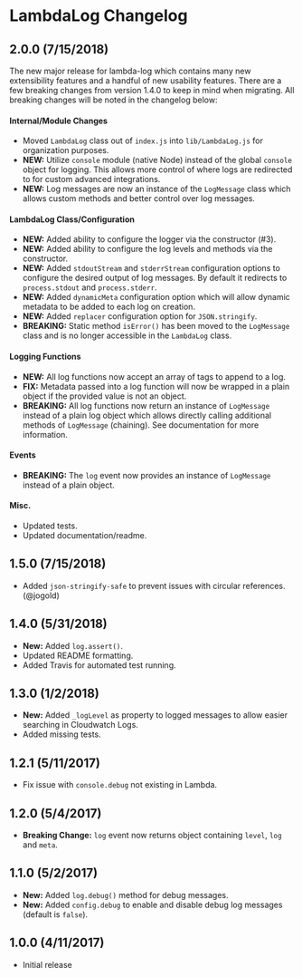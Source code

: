 # LambdaLog Changelog

## 2.0.0 (7/15/2018)
The new major release for lambda-log which contains many new extensibility features and a handful of new usability features. There are a few breaking changes from version 1.4.0 to keep in mind when migrating. All breaking changes will be noted in the changelog below:

#### Internal/Module Changes
* Moved `LambdaLog` class out of `index.js` into `lib/LambdaLog.js` for organization purposes.
* **NEW:** Utilize `console` module (native Node) instead of the global `console` object for logging. This allows more control of where logs are redirected to for custom advanced integrations.
* **NEW:** Log messages are now an instance of the `LogMessage` class which allows custom methods and better control over log messages.

#### LambdaLog Class/Configuration
* **NEW:** Added ability to configure the logger via the constructor (#3).
* **NEW:** Added ability to configure the log levels and methods via the constructor.
* **NEW:** Added `stdoutStream` and `stderrStream` configuration options to configure the desired output of log messages. By default it redirects to `process.stdout` and `process.stderr`.
* **NEW:** Added `dynamicMeta` configuration option which will allow dynamic metadata to be added to each log on creation.
* **NEW:** Added `replacer` configuration option for `JSON.stringify`.
* **BREAKING:** Static method `isError()` has been moved to the `LogMessage` class and is no longer accessible in the `LambdaLog` class.

#### Logging Functions
* **NEW:** All log functions now accept an array of tags to append to a log.
* **FIX:** Metadata passed into a log function will now be wrapped in a plain object if the provided value is not an object.
* **BREAKING:** All log functions now return an instance of `LogMessage` instead of a plain log object which allows directly calling additional methods of `LogMessage` (chaining). See documentation for more information.

#### Events
* **BREAKING:** The `log` event now provides an instance of `LogMessage` instead of a plain object.

#### Misc.
* Updated tests.
* Updated documentation/readme.

## 1.5.0 (7/15/2018)
* Added `json-stringify-safe` to prevent issues with circular references. (@jogold)

## 1.4.0 (5/31/2018)
* **New:** Added `log.assert()`.
* Updated README formatting.
* Added Travis for automated test running.

## 1.3.0 (1/2/2018)
* **New:** Added `_logLevel` as property to logged messages to allow easier searching in Cloudwatch Logs.
* Added missing tests.

## 1.2.1 (5/11/2017)
* Fix issue with `console.debug` not existing in Lambda.

## 1.2.0 (5/4/2017)
* **Breaking Change:** `log` event now returns object containing `level`, `log` and `meta`.

## 1.1.0 (5/2/2017)
* **New:** Added `log.debug()` method for debug messages.
* **New:** Added `config.debug` to enable and disable debug log messages (default is `false`).

## 1.0.0 (4/11/2017)
* Initial release
